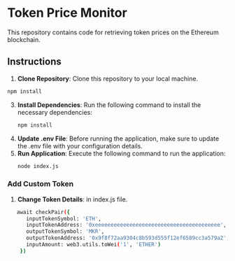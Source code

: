 # Token Price Monitor

This repository contains code for retrieving token prices on the Ethereum blockchain.

## Instructions

1. **Clone Repository**: Clone this repository to your local machine.
 ```bash
npm install
```

3. **Install Dependencies**: Run the following command to install the necessary dependencies:
   ```bash
   npm install
4. **Update .env File**: Before running the application, make sure to update the .env file with your configuration details.
5. **Run Application**: Execute the following command to run the application:
   ```bash
   node index.js
   ```
### Add Custom Token
1. **Change Token Details**: in index.js file.
```bash
   await checkPair({
      inputTokenSymbol: 'ETH',
      inputTokenAddress: '0xeeeeeeeeeeeeeeeeeeeeeeeeeeeeeeeeeeeeeeee',
      outputTokenSymbol: 'MKR',
      outputTokenAddress: '0x9f8f72aa9304c8b593d555f12ef6589cc3a579a2',
      inputAmount: web3.utils.toWei('1', 'ETHER')
    })
```
